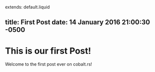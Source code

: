 extends: default.liquid

title: First Post
date: 14 January 2016 21:00:30 -0500
---

# This is our first Post!

Welcome to the first post ever on cobalt.rs!
